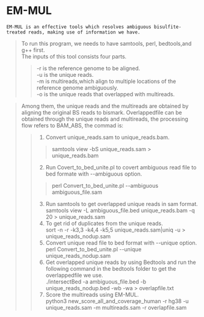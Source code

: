 EM-MUL
====
    EM-MUL is an effective tools which resolves ambiguous bisulfite-treated reads, making use of information we have.
>To run this program, we needs to have samtools, perl, bedtools,and g++ first.  <br>
>The  inputs of this tool consists four parts. <br>
>>-r is the reference genome to be aligned.<br>
>>-u is the unique reads.<br>
>>-m is multireads,which align to multiple locations of the reference genome ambiguously.<br>
>>-o is the unique reads that overlapped with multireads.<br>

>Among them, the unique reads and the multireads are obtained by aligning the original BS reads to bismark. 
>Overlappedfile can be obtained through the unique reads and multireads, the processing flow refers to BAM_ABS, the commad is: <br>
>>1. Convert unique_reads.sam to unique_reads.bam.<br>
>>>samtools view -bS unique_reads.sam > unique_reads.bam <br> 
>>2. Run Covert_to_bed_unite.pl to covert ambiguous read file to bed formate with --ambiguous option.<br>
>>>perl Convert_to_bed_unite.pl --ambiguous ambiguous_file.sam <br>
>>3. Run samtools to get overlapped unique reads in sam format. <br>
    samtools view -L ambiguous_file.bed unique_reads.bam -q 20 > unique_reads.sam <br>
>>4. To get rid of duplicates from the unique reads.<br>
    sort -n -r -k3,3 -k4,4 -k5,5 unique_reads.sam|uniq -u > unique_reads_nodup.sam <br> 
>>5. Convert unique read file to bed format with --unique option.<br>
    perl Convert_to_bed_unite.pl --unique unique_reads_nodup.sam <br>
>>6. Get overlapped unique reads by using Bedtools and run the following command in the bedtools folder to get the overlappedfile we use.<br>
    ./intersectBed -a ambiguous_file.bed -b unique_reads_nodup.bed -wb -wa > overlapfile.txt <br>
>>7. Score the multireads using EM-MUL.<br>
    python3 new_score_all_and_coverage_human -r hg38 -u unique_reads.sam -m multireads.sam -r overlapfile.sam<br>

